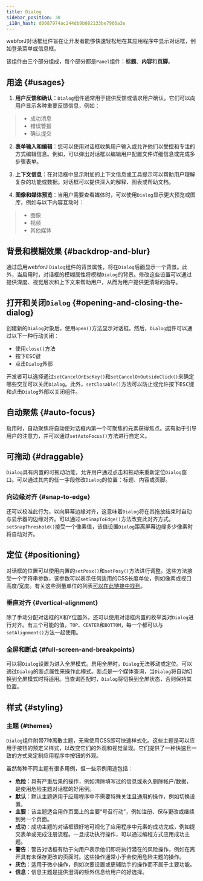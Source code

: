 ```yaml
---
title: Dialog
sidebar_position: 30
_i18n_hash: d0087974ac244db9b082133be7966a3e
---
```

<DocChip chip='shadow' />
<DocChip chip='name' label="dwc-dialog" />
<DocChip chip='since' label='23.06' />
<JavadocLink type="dialog" location="com/webforj/component/dialog/Dialog" top='true'/>

webforJ对话框组件旨在让开发者能够快速轻松地在其应用程序中显示对话框，例如登录菜单或信息框。

该组件由三个部分组成，每个部分都是`Panel`组件：**标题**、**内容**和**页脚**。

<ComponentDemo 
path='/webforj/dialogsections?' 
javaE='https://raw.githubusercontent.com/webforj/webforj-documentation/refs/heads/main/src/main/java/com/webforj/samples/views/dialog/DialogSectionsView.java'
height = '225px'
/>

## 用途 {#usages}

1. **用户反馈和确认**：`Dialog`组件通常用于提供反馈或请求用户确认。它们可以向用户显示各种重要反馈信息，例如：

  >- 成功消息 
  >- 错误警报
  >- 确认提交

2. **表单输入和编辑**：您可以使用对话框收集用户输入或允许他们以受控和专注的方式编辑信息。例如，可以弹出对话框以编辑用户配置文件详细信息或完成多步骤表单。

3. **上下文信息**：在对话框中显示附加的上下文信息或工具提示可以帮助用户理解复杂的功能或数据。对话框可以提供深入的解释、图表或帮助文档。

4. **图像和媒体预览**：当用户需要查看媒体时，可以使用`Dialog`显示更大预览或图库，例如与以下内容互动时：
  >- 图像
  >- 视频
  >- 其他媒体

## 背景和模糊效果 {#backdrop-and-blur}

通过启用webforJ `Dialog`组件的背景属性，将在`Dialog`后面显示一个背景。此外，当启用时，对话框的模糊属性将模糊`Dialog`的背景。修改这些设置可以通过提供深度、视觉层次和上下文来帮助用户，从而为用户提供更清晰的指导。

<ComponentDemo 
path='/webforj/dialogbackdropblur?' 
javaE='https://raw.githubusercontent.com/webforj/webforj-documentation/refs/heads/main/src/main/java/com/webforj/samples/views/dialog/DialogBackdropBlurView.java'
height = '300px'
/>

## 打开和关闭`Dialog` {#opening-and-closing-the-dialog}

创建新的`Dialog`对象后，使用`open()`方法显示对话框。然后，`Dialog`组件可以通过以下一种行动关闭：
- 使用`close()`方法
- 按下<kbd>ESC</kbd>键
- 点击`Dialog`外部

开发者可以选择通过`setCancelOnEscKey()`和`setCancelOnOutsideClick()`来确定哪些交互可以关闭`Dialog`。此外，`setClosable()`方法可以防止或允许按下<kbd>ESC</kbd>键和点击`Dialog`外部以关闭组件。

<ComponentDemo 
path='/webforj/dialogclose?' 
javaE='https://raw.githubusercontent.com/webforj/webforj-documentation/refs/heads/main/src/main/java/com/webforj/samples/views/dialog/DialogCloseView.java'
height = '350px'
/>

## 自动聚焦 {#auto-focus}

启用时，自动聚焦将自动使对话框内第一个可聚焦的元素获得焦点。这有助于引导用户的注意力，并可以通过`setAutoFocus()`方法进行自定义。

<ComponentDemo 
path='/webforj/dialogautofocus?' 
javaE='https://raw.githubusercontent.com/webforj/webforj-documentation/refs/heads/main/src/main/java/com/webforj/samples/views/dialog/DialogAutoFocusView.java'
height = '350px'
/>

## 可拖动 {#draggable}

`Dialog`具有内置的可拖动功能，允许用户通过点击和拖动来重新定位`Dialog`窗口。可以通过其内的任一字段修改`Dialog`的位置：标题、内容或页脚。

### 向边缘对齐 {#snap-to-edge}
还可以校准此行为，以向屏幕边缘对齐，这意味着`Dialog`将在其拖放结束时自动与显示器的边缘对齐。可以通过`setSnapToEdge()`方法改变此对齐方式。`setSnapThreshold()`接受一个像素值，该值设置`Dialog`距离屏幕边缘多少像素时将自动对齐。

<ComponentDemo 
path='/webforj/dialogdraggable?' 
javaE='https://raw.githubusercontent.com/webforj/webforj-documentation/refs/heads/main/src/main/java/com/webforj/samples/views/dialog/DialogDraggableView.java'
height = '350px'
/>

## 定位 {#positioning}

对话框的位置可以使用内置的`setPosx()`和`setPosy()`方法进行调整。这些方法接受一个字符串参数，该参数可以表示任何适用的CSS长度单位，例如像素或视口高度/宽度。有关这些测量单位的列表[可以在此链接中找到](https://developer.mozilla.org/en-US/docs/Learn/CSS/Building_blocks/Values_and_units#numbers_lengths_and_percentages)。

<ComponentDemo 
path='/webforj/dialogpositioning?' 
javaE='https://raw.githubusercontent.com/webforj/webforj-documentation/refs/heads/main/src/main/java/com/webforj/samples/views/dialog/DialogPositioningView.java'
height = '350px'
/>

### 垂直对齐 {#vertical-alignment}

除了手动分配对话框的X和Y位置外，还可以使用对话框内置的枚举类对`Dialog`进行对齐。有三个可能的值，`TOP`、`CENTER`和`BOTTOM`，每一个都可以与`setAlignment()`方法一起使用。

<ComponentDemo 
path='/webforj/dialogalignments?' 
javaE='https://raw.githubusercontent.com/webforj/webforj-documentation/refs/heads/main/src/main/java/com/webforj/samples/views/dialog/DialogAlignmentsView.java'
height = '550px'
/>

### 全屏和断点 {#full-screen-and-breakpoints}

可以将`Dialog`设置为进入全屏模式。启用全屏时，`Dialog`无法移动或定位。可以通过`Dialog`的断点属性来操作此模式。断点是一个媒体查询，当`Dialog`将自动切换到全屏模式时将适用。当查询匹配时，`Dialog`将切换到全屏状态，否则保持其位置。

## 样式 {#styling}

### 主题 {#themes}

`Dialog`组件附带<JavadocLink type="foundation" location="com/webforj/component/dialog/Dialog.Theme.html">7种离散主题</JavadocLink>，无需使用CSS即可快速样式化。这些主题是可以应用于按钮的预定义样式，以改变它们的外观和视觉呈现。它们提供了一种快速且一致的方式来定制应用程序中按钮的外观。

虽然每种不同主题有很多用例，但一些示例用途包括：

  - **危险**：具有严重后果的操作，例如清除填写过的信息或永久删除帐户/数据，是使用危险主题对话框的好用例。
  - **默认**：默认主题适用于应用程序中不需要特殊关注且通用的操作，例如切换设置。
  - **主要**：该主题适合用作页面上的主要“号召行动”，例如注册、保存更改或继续到另一个页面。
  - **成功**：成功主题的对话框很好地可视化了应用程序中元素的成功完成，例如提交表单或完成注册流程。一旦成功执行操作，可以通过编程方式应用成功主题。
  - **警告**：警告对话框有助于向用户表示他们即将执行潜在的风险操作，例如在离开具有未保存更改的页面时。这些操作通常小于会使用危险主题的操作。
  - **灰色**：适用于微小操作，例如次要设置或更辅助手的操作而不属于主要功能。
  - **信息**：信息主题是提供澄清的额外信息给用户的好选择。

<ComponentDemo 
path='/webforj/dialogthemes?' 
javaE='https://raw.githubusercontent.com/webforj/webforj-documentation/refs/heads/main/src/main/java/com/webforj/samples/views/dialog/DialogThemesView.java'
height = '500px'
/>

<TableBuilder name="Dialog" />

